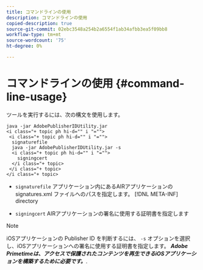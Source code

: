 ```yaml
---
title: コマンドラインの使用
description: コマンドラインの使用
copied-description: true
source-git-commit: 02ebc3548a254b2a6554f1ab34afbb3ea5f09bb8
workflow-type: tm+mt
source-wordcount: '75'
ht-degree: 0%

---
```


# コマンドラインの使用 {#command-line-usage}

ツールを実行するには、次の構文を使用します。

```
java -jar AdobePublisherIDUtility.jar 
<i class="+ topic ph hi-d="" i "="">
 <i class="+ topic ph hi-d="" i "="">
  signaturefile 
  java -jar AdobePublisherIDUtility.jar -s 
  <i class="+ topic ph hi-d="" i "="">
    signingcert
  </i class="+ topic>
 </i class="+ topic>
</i class="+ topic>
```

* `signaturefile` アプリケーション内にあるAIRアプリケーションの signatures.xml ファイルへのパスを指定します。 [!DNL META-INF] directory

* `signingcert` AIRアプリケーションの署名に使用する証明書を指定します

>[!NOTE]
>
>iOSアプリケーションの Publisher ID を判断するには、 `-s` オプションを選択し、iOSアプリケーションへの署名に使用する証明書を指定します。 ***Adobe Primetimeは、アクセスで保護されたコンテンツを再生できるiOSアプリケーションを構築するために必要です。***.
